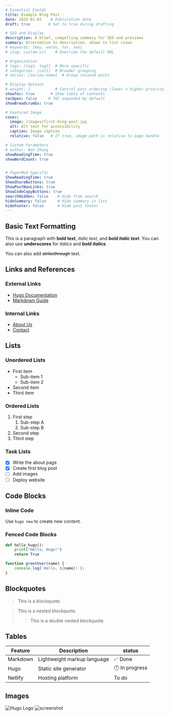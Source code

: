 ```yaml
---
# Essential Fields
title: Example Blog Post
date: 2025-01-02    # Publication date
draft: true        # Set to true during drafting

# SEO and Display
description: A brief, compelling summary for SEO and previews
summary: Alternative to description, shown in list views
# keywords: [key, words, for, seo]
# slug: custom-url    # Override the default URL

# Organization
# tags: [tag1, tag2]  # More specific
# categories: [cat1]  # Broader grouping
# series: [series-name]  # Group related posts

# Display Options
# weight: 1           # Control post ordering (lower = higher priority)
showToc: true       # Show table of contents
tocOpen: false     # TOC expanded by default
showBreadcrumbs: true

# Featured Image
cover:
  image: /images/first-blog-post.jpg
  alt: Alt text for accessibility
  caption: Image caption
  relative: false   # If true, image path is relative to page bundle

# Custom Parameters
# author: Nan Zhang
showReadingTime: true
showWordCount: true


# PaperMod Specific
ShowReadingTime: true
ShowShareButtons: true
ShowPostNavLinks: true
ShowCodeCopyButtons: true
searchHidden: false    # Hide from search
hideSummary: false     # Hide summary in list
hideFooter: false      # Hide post footer
---
```



## Basic Text Formatting

This is a paragraph with **bold text**, *italic text*, and ***bold italic text***. You can also use __underscores__ for _italics_ and ___bold italics___.

You can also add ~~strikethrough~~ text.

## Links and References

### External Links
- [Hugo Documentation](https://gohugo.io/)
- [Markdown Guide](https://www.markdownguide.org/)

### Internal Links
- [About Us](/about)
- [Contact](/contact)

## Lists

### Unordered Lists
- First item
  - Sub-item 1
  - Sub-item 2
- Second item
- Third item

### Ordered Lists
1. First step
   1. Sub-step A
   2. Sub-step B
2. Second step
3. Third step

### Task Lists
- [x] Write the about page
- [x] Create first blog post
- [ ] Add images
- [ ] Deploy website

## Code Blocks
### Inline Code
Use `hugo new` to create new content.

### Fenced Code Blocks
```python
def hello_hugo():
    print("Hello, Hugo!")
    return True
```

```javascript
function greetUser(name) {
    console.log(`Hello, ${name}!`);
}
```
## Blockquotes

> This is a blockquote.

> This is a nested blockquote.
> > This is a double nested blockquote.

## Tables

| Feature | Description | status |
|---------|-------------|--------|
| Markdown | Lightweight markup language | ✅ Done |
| Hugo | Static site generator | 🕛 In progress |
| Netlify | Hosting platform | To do |

## Images

![Hugo Logo](/images/hugo-logo-wide.svg)
![screenshot](/images/image.png)